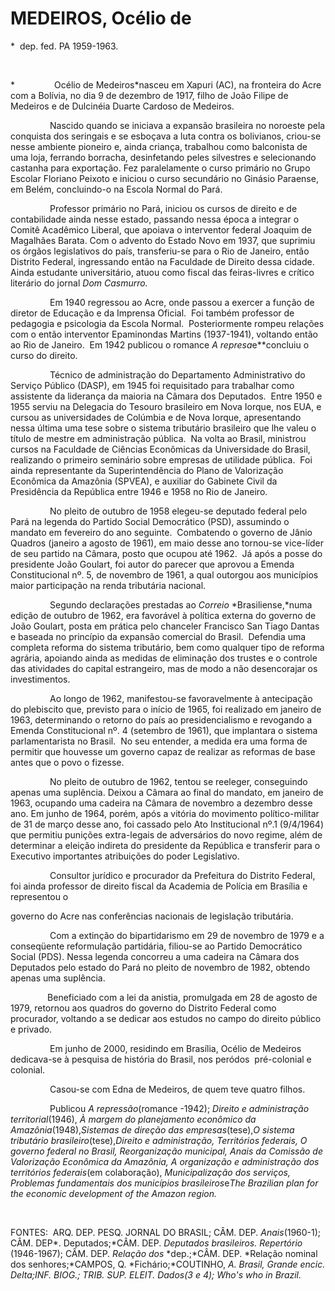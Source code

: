 MEDEIROS, Océlio de 
====================

\*  dep. fed. PA 1959-1963.

 

*                Océlio de Medeiros*nasceu em Xapuri (AC), na fronteira
do Acre com a Bolívia, no dia 9 de dezembro de 1917, filho de João
Filipe de Medeiros e de Dulcinéia Duarte Cardoso de Medeiros.

                Nascido quando se iniciava a expansão brasileira no
noroeste pela conquista dos seringais e se esboçava a luta contra os
bolivianos, criou-se nesse ambiente pioneiro e, ainda criança, trabalhou
como balconista de uma loja, ferrando borracha, desinfetando peles
silvestres e selecionando castanha para exportação. Fez paralelamente o
curso primário no Grupo Escolar Floriano Peixoto e iniciou o curso
secundário no Ginásio Paraense, em Belém, concluindo-o na Escola Normal
do Pará.

                Professor primário no Pará, iniciou os cursos de direito
e de contabilidade ainda nesse estado, passando nessa época a integrar o
Comitê Acadêmico Liberal, que apoiava o interventor federal Joaquim de
Magalhães Barata. Com o advento do Estado Novo em 1937, que suprimiu os
órgãos legislativos do país, transferiu-se para o Rio de Janeiro, então
Distrito Federal, ingressando então na Faculdade de Direito dessa
cidade. Ainda estudante universitário, atuou como fiscal das
feiras-livres e crítico literário do jornal *Dom* *Casmurro.*

                Em 1940 regressou ao Acre, onde passou a exercer a
função de diretor de Educação e da Imprensa Oficial.  Foi também
professor de pedagogia e psicologia da Escola Normal.  Posteriormente
rompeu relações com o então interventor Epaminondas Martins (1937-1941),
voltando então ao Rio de Janeiro.  Em 1942 publicou o romance *A
represa*e**concluiu o curso do direito.

                Técnico de administração do Departamento Administrativo
do Serviço Público (DASP), em 1945 foi requisitado para trabalhar como
assistente da liderança da maioria na Câmara dos Deputados.  Entre 1950
e 1955 serviu na Delegacia do Tesouro brasileiro em Nova Iorque, nos
EUA, e cursou as universidades de Colúmbia e de Nova Iorque,
apresentando nessa última uma tese sobre o sistema tributário brasileiro
que lhe valeu o título de mestre em administração pública.  Na volta ao
Brasil, ministrou cursos na Faculdade de Ciências Econômicas da
Universidade do Brasil, realizando o primeiro seminário sobre empresas
de utilidade pública.  Foi ainda representante da Superintendência do
Plano de Valorização Econômica da Amazônia (SPVEA), e auxiliar do
Gabinete Civil da Presidência da República entre 1946 e 1958 no Rio de
Janeiro.

                No pleito de outubro de 1958 elegeu-se deputado federal
pelo Pará na legenda do Partido Social Democrático (PSD), assumindo o
mandato em fevereiro do ano seguinte.  Combatendo o governo de Jânio
Quadros (janeiro a agosto de 1961), em maio desse ano tornou-se
vice-líder de seu partido na Câmara, posto que ocupou até 1962.  Já após
a posse do presidente João Goulart, foi autor do parecer que aprovou a
Emenda Constitucional nº. 5, de novembro de 1961, a qual outorgou aos
municípios maior participação na renda tributária nacional.

                Segundo declarações prestadas ao *Correio*
*Brasiliense,*numa edição de outubro de 1962, era favorável à política
externa do governo de João Goulart, posta em prática pelo chanceler
Francisco San Tiago Dantas e baseada no princípio da expansão comercial
do Brasil.  Defendia uma completa reforma do sistema tributário, bem
como qualquer tipo de reforma agrária, apoiando ainda as medidas de
eliminação dos trustes e o controle das atividades do capital
estrangeiro, mas de modo a não desencorajar os investimentos.

                Ao longo de 1962, manifestou-se favoravelmente à
antecipação do plebiscito que, previsto para o início de 1965, foi
realizado em janeiro de 1963, determinando o retorno do país ao
presidencialismo e revogando a Emenda Constitucional nº. 4 (setembro de
1961), que implantara o sistema parlamentarista no Brasil.  No seu
entender, a medida era uma forma de permitir que houvesse um governo
capaz de realizar as reformas de base antes que o povo o fizesse.

                No pleito de outubro de 1962, tentou se reeleger,
conseguindo apenas uma suplência. Deixou a Câmara ao final do mandato,
em janeiro de 1963, ocupando uma cadeira na Câmara de novembro a
dezembro desse ano. Em junho de 1964, porém, após a vitória do movimento
político-militar de 31 de março desse ano, foi cassado pelo Ato
Institucional nº.1 (9/4/1964) que permitiu punições extra-legais de
adversários do novo regime, além de determinar a eleição indireta do
presidente da República e transferir para o Executivo importantes
atribuições do poder Legislativo.

                Consultor jurídico e procurador da Prefeitura do
Distrito Federal, foi ainda professor de direito fiscal da Academia de
Polícia em Brasília e representou o

governo do Acre nas conferências nacionais de legislação tributária.

                Com a extinção do bipartidarismo em 29 de novembro de
1979 e a conseqüente reformulação partidária, filiou-se ao Partido
Democrático Social (PDS). Nessa legenda concorreu a uma cadeira na
Câmara dos Deputados pelo estado do Pará no pleito de novembro de 1982,
obtendo apenas uma suplência.

               Beneficiado com a lei da anistia, promulgada em 28 de
agosto de 1979, retornou aos quadros do governo do Distrito Federal como
procurador, voltando a se dedicar aos estudos no campo do direito
público e privado.

                Em junho de 2000, residindo em Brasília, Océlio de
Medeiros dedicava-se à pesquisa de história do Brasil, nos peródos 
pré-colonial e colonial.

                Casou-se com Edna de Medeiros, de quem teve quatro
filhos.

                Publicou *A repressão*(romance -1942); *Direito e
administração territorial*(1946), *À margem do planejamento* *econômico
da Amazônia*(1948),*Sistemas de* *direção das empresas*(tese),*O sistema
tributário brasileiro*(tese),*Direito e administração, Territórios
federais, O governo federal* *no Brasil, Reorganização municipal, Anais
da* *Comissão de Valorização Econômica da* *Amazônia, A organização e
administração* *dos territórios federais*(em colaboração),
*Municipalização dos serviços, Problemas fundamentais dos municípios
brasileiros*e*The* *Brazilian plan for the economic development* *of the
Amazon region.*

 

FONTES:  ARQ. DEP. PESQ. JORNAL DO BRASIL; CÂM. DEP. *Anais*(1960-1);
CÂM. DEP*. Deputados;*CÂM. DEP. *Deputados brasileiros. Repertório*
(1946-1967); CÂM. DEP. *Relação dos* *dep.;*CÂM. DEP. *Relação nominal
dos senhores;*CAMPOS, Q. *Fichário;*COUTINHO, *A. Brasil, Grande encic.
Delta;*INF. BIOG.; TRIB. SUP. ELEIT. *Dados*(3 e 4); *Who's who in
Brazil*.**

 
